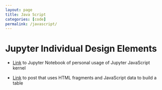 ```yaml
---
layout: page
title: Java Script
categories: [code]
permalink: /javascript/
---
```


# Jupyter Individual Design Elements

- [Link](https://kalanicabralomana.github.io/Fastpages/jupyter/code/week%205/2022/09/25/2022-personal-use-java.html) to Jupyter Notebook of personal usage of Jupyter JavaScript kernel

- [Link](https://kalanicabralomana.github.io/Fastpages/techtalk/javascript) to post that uses HTML fragments and JavaScript data to build a table